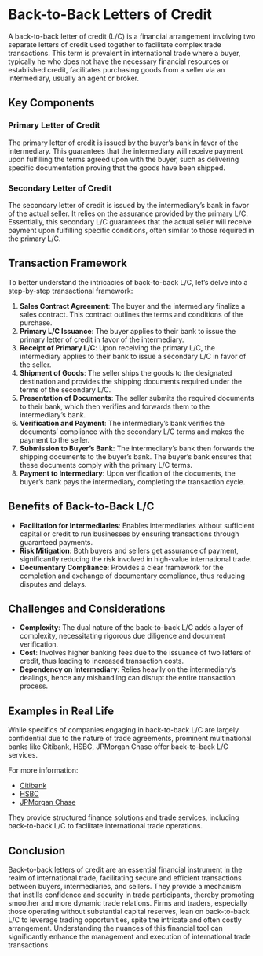 # Back-to-Back Letters of Credit

A back-to-back letter of credit (L/C) is a financial arrangement involving two separate letters of credit used together to facilitate complex trade transactions. This term is prevalent in international trade where a buyer, typically he who does not have the necessary financial resources or established credit, facilitates purchasing goods from a seller via an intermediary, usually an agent or broker. 

## Key Components

### Primary Letter of Credit

The primary letter of credit is issued by the buyer’s bank in favor of the intermediary. This guarantees that the intermediary will receive payment upon fulfilling the terms agreed upon with the buyer, such as delivering specific documentation proving that the goods have been shipped.

### Secondary Letter of Credit

The secondary letter of credit is issued by the intermediary’s bank in favor of the actual seller. It relies on the assurance provided by the primary L/C. Essentially, this secondary L/C guarantees that the actual seller will receive payment upon fulfilling specific conditions, often similar to those required in the primary L/C.

## Transaction Framework

To better understand the intricacies of back-to-back L/C, let’s delve into a step-by-step transactional framework:

1. **Sales Contract Agreement**: The buyer and the intermediary finalize a sales contract. This contract outlines the terms and conditions of the purchase.
2. **Primary L/C Issuance**: The buyer applies to their bank to issue the primary letter of credit in favor of the intermediary.
3. **Receipt of Primary L/C**: Upon receiving the primary L/C, the intermediary applies to their bank to issue a secondary L/C in favor of the seller.
4. **Shipment of Goods**: The seller ships the goods to the designated destination and provides the shipping documents required under the terms of the secondary L/C.
5. **Presentation of Documents**: The seller submits the required documents to their bank, which then verifies and forwards them to the intermediary’s bank. 
6. **Verification and Payment**: The intermediary’s bank verifies the documents’ compliance with the secondary L/C terms and makes the payment to the seller.
7. **Submission to Buyer’s Bank**: The intermediary’s bank then forwards the shipping documents to the buyer’s bank. The buyer’s bank ensures that these documents comply with the primary L/C terms.
8. **Payment to Intermediary**: Upon verification of the documents, the buyer’s bank pays the intermediary, completing the transaction cycle.

## Benefits of Back-to-Back L/C

- **Facilitation for Intermediaries**: Enables intermediaries without sufficient capital or credit to run businesses by ensuring transactions through guaranteed payments.
- **Risk Mitigation**: Both buyers and sellers get assurance of payment, significantly reducing the risk involved in high-value international trade.
- **Documentary Compliance**: Provides a clear framework for the completion and exchange of documentary compliance, thus reducing disputes and delays.

## Challenges and Considerations

- **Complexity**: The dual nature of the back-to-back L/C adds a layer of complexity, necessitating rigorous due diligence and document verification.
- **Cost**: Involves higher banking fees due to the issuance of two letters of credit, thus leading to increased transaction costs.
- **Dependency on Intermediary**: Relies heavily on the intermediary’s dealings, hence any mishandling can disrupt the entire transaction process.

## Examples in Real Life

While specifics of companies engaging in back-to-back L/C are largely confidential due to the nature of trade agreements, prominent multinational banks like Citibank, HSBC, JPMorgan Chase offer back-to-back L/C services.

For more information:

- [Citibank](https://www.citigroup.com)
- [HSBC](https://www.hsbc.com)
- [JPMorgan Chase](https://www.jpmorganchase.com)

They provide structured finance solutions and trade services, including back-to-back L/C to facilitate international trade operations.

## Conclusion

Back-to-back letters of credit are an essential financial instrument in the realm of international trade, facilitating secure and efficient transactions between buyers, intermediaries, and sellers. They provide a mechanism that instills confidence and security in trade participants, thereby promoting smoother and more dynamic trade relations. Firms and traders, especially those operating without substantial capital reserves, lean on back-to-back L/C to leverage trading opportunities, spite the intricate and often costly arrangement. Understanding the nuances of this financial tool can significantly enhance the management and execution of international trade transactions.